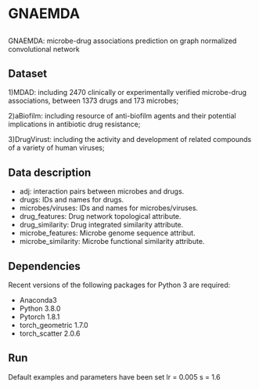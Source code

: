 # GNAEMDA
##
GNAEMDA: microbe-drug associations prediction on
graph normalized convolutional network

## Dataset
1)MDAD: including 2470 clinically or experimentally verified microbe-drug associations, between 1373 drugs and 173 microbes;

2)aBiofilm: including resource of anti-biofilm agents and their potential implications in antibiotic drug resistance;

3)DrugVirust: including the activity and development of related compounds of a variety of human viruses;

## Data description
- adj: interaction pairs between microbes and drugs.
- drugs: IDs and names for drugs.
- microbes/viruses: IDs and names for microbes/viruses.
- drug_features:  Drug network topological attribute.
- drug_similarity: Drug integrated similarity attribute.
- microbe_features: Microbe genome sequence attribut.
- microbe_similarity: Microbe functional similarity attribute.

## Dependencies
Recent versions of the following packages for Python 3 are required:

- Anaconda3
- Python 3.8.0
- Pytorch 1.8.1
- torch_geometric 1.7.0
- torch_scatter 2.0.6

## Run
Default examples and parameters have been set
lr = 0.005
s = 1.6